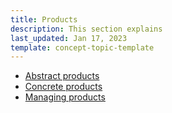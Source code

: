 ```yaml
---
title: Products
description: This section explains 
last_updated: Jan 17, 2023
template: concept-topic-template
---
```

* [Abstract products](/docs/marketplace/user/back-office-user-guides/202212.0/catalog/products/abstract-products/abstract-products.html)
* [Concrete products](/docs/marketplace/user/back-office-user-guides/202212.0/catalog/products/concrete-products/creating-product-variants.html)
* [Managing products](/docs/marketplace/user/back-office-user-guides/202212.0/catalog/products/managing-products/)
